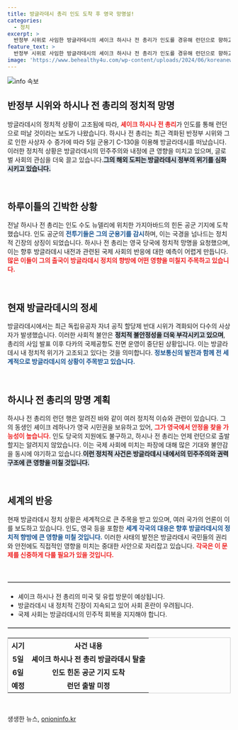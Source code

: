 ```yaml
---
title: 방글라데시 총리 인도 도착 후 영국 망명설!
categories:
  - 정치
excerpt: >
  반정부 시위로 사임한 방글라데시의 셰이크 하시나 전 총리가 인도를 경유해 런던으로 향하고 있습니다. 그의 정치적 망명 요청이 제기된 가운데, 현지 공항이 운영 중단에 들어간 상황입니다. 이 결정의 배경에 긴장감이 고조된 정치적 이슈가 담겨 있습니다.
feature_text: >
  반정부 시위로 사임한 방글라데시의 셰이크 하시나 전 총리가 인도를 경유해 런던으로 향하고 있습니다. 그의 정치적 망명 요청이 제기된 가운데, 현지 공항이 운영 중단에 들어간 상황입니다. 이 결정의 배경에 긴장감이 고조된 정치적 이슈가 담겨 있습니다.
image: 'https://www.behealthy4u.com/wp-content/uploads/2024/06/koreanews.jpg'
---
```


<p><img src="https://www.behealthy4u.com/wp-content/uploads/2024/06/koreanews.jpg" alt="info 속보" /></p>

<h2 data-ke-size="size26">반정부 시위와 하시나 전 총리의 정치적 망명</h2>

<p data-ke-size="size16">방글라데시의 정치적 상황이 고조됨에 따라, <b><span style="color: #ee2323;">셰이크 하시나 전 총리</span></b>가 인도를 통해 런던으로 떠날 것이라는 보도가 나왔습니다. 하시나 전 총리는 최근 격화된 반정부 시위와 그로 인한 사상자 수 증가에 따라 5일 군용기 C-130을 이용해 방글라데시를 떠났습니다. 이러한 정치적 상황은 방글라데시의 민주주의와 내정에 큰 영향을 미치고 있으며, 글로벌 사회의 관심을 더욱 끌고 있습니다.<b><span style="background-color: #21538527;">그의 해외 도피는 방글라데시 정부의 위기를 심화시키고 있습니다.</span></b></p>

<p data-ke-size="size16">&nbsp;</p>

<h2 data-ke-size="size26">하루이틀의 긴박한 상황</h2>

<p data-ke-size="size16">전날 하시나 전 총리는 인도 수도 뉴델리에 위치한 가지아바드의 힌돈 공군 기지에 도착했습니다. 인도 공군의 <b><span style="color: #1a5490;">전투기들은 그의 군용기를 감시</span></b>하며, 이는 국경을 넘나드는 정치적 긴장의 상징이 되었습니다. 하시나 전 총리는 영국 당국에 정치적 망명을 요청했으며, 이는 향후 방글라데시 내전과 관련된 국제 사회의 반응에 대한 예측이 어렵게 만듭니다.<b><span style="color: #ee2323;">많은 이들이 그의 출국이 방글라데시 정치의 향방에 어떤 영향을 미칠지 주목하고 있습니다.</span></b></p>

<p data-ke-size="size16">&nbsp;</p>

<h2 data-ke-size="size26">현재 방글라데시의 정세</h2>

<p data-ke-size="size16">방글라데시에서는 최근 독립유공자 자녀 공직 할당제 반대 시위가 격화되어 다수의 사상자가 발생했습니다. 이러한 사회적 불안은 <b><span style="background-color: #21538527;">정치적 불안정성을 더욱 부각시키고 있으며</span></b>, 총리의 사임 발표 이후 다카의 국제공항도 전면 운영이 중단된 상황입니다. 이는 방글라데시 내 정치적 위기가 고조되고 있다는 것을 의미합니다. <b><span style="color: #1a5490;">정보통신의 발전과 함께 전 세계적으로 방글라데시의 상황이 주목받고 있습니다.</span></b></p>

<p data-ke-size="size16">&nbsp;</p>

<h2 data-ke-size="size26">하시나 전 총리의 망명 계획</h2>

<p data-ke-size="size16">하시나 전 총리의 런던 행은 알려진 바와 같이 여러 정치적 이슈와 관련이 있습니다. 그의 동생인 셰이크 레하나가 영국 시민권을 보유하고 있어, <b><span style="color: #ee2323;">그가 영국에서 안정을 찾을 가능성이 높습니다.</span></b> 인도 당국의 지원에도 불구하고, 하시나 전 총리는 언제 런던으로 출발할지는 알려지지 않았습니다. 이는 국제 사회에 미치는 파장에 대해 많은 기대와 불안감을 동시에 야기하고 있습니다.<b><span style="background-color: #21538527;">이런 정치적 사건은 방글라데시 내에서의 민주주의와 권력 구조에 큰 영향을 미칠 것입니다.</span></b></p>

<p data-ke-size="size16">&nbsp;</p>

<h2 data-ke-size="size26">세계의 반응</h2>

<p data-ke-size="size16">현재 방글라데시 정치 상황은 세계적으로 큰 주목을 받고 있으며, 여러 국가의 언론이 이를 보도하고 있습니다. 인도, 영국 등을 포함한 <b><span style="color: #1a5490;">세계 각국의 대응은 향후 방글라데시의 정치적 향방에 큰 영향을 미칠 것입니다.</span></b> 이러한 사태의 발전은 방글라데시 국민들의 권리와 안전에도 직접적인 영향을 미치는 중대한 사안으로 자리잡고 있습니다. <b><span style="color: #ee2323;">각국은 이 문제를 신중하게 다룰 필요가 있을 것입니다.</span></b></p>

<p data-ke-size="size16">&nbsp;</p>

<hr style="border: 1px solid #cccccc; margin: 20px 0;"/>

<ul>
  <li>셰이크 하시나 전 총리의 미국 및 유럽 방문이 예상됩니다.</li>
  <li>방글라데시 내 정치적 긴장이 지속되고 있어 사회 혼란이 우려됩니다.</li>
  <li>국제 사회는 방글라데시의 민주적 회복을 지지해야 합니다.</li>
</ul>

<hr style="border: 1px solid #cccccc; margin: 20px 0;"/>

<table style="width: 100%; border: 1px solid #cccccc;">
  <tr>
    <th style="text-align: center;">시기</th>
    <th style="text-align: center;">사건 내용</th>
  </tr>
  <tr>
    <td style="text-align: center; height: 17px;"><b>5일</b></td>
    <td style="text-align: center; height: 17px;"><b>셰이크 하시나 전 총리 방글라데시 탈출</b></td>
  </tr>
  <tr>
    <td style="text-align: center; height: 17px;"><b>6일</b></td>
    <td style="text-align: center; height: 17px;"><b>인도 힌돈 공군 기지 도착</b></td>
  </tr>
  <tr>
    <td style="text-align: center; height: 17px;"><b>예정</b></td>
    <td style="text-align: center; height: 17px;"><b>런던 출발 미정</b></td>
  </tr>
</table>

<p data-ke-size="size16">&nbsp;</p>
생생한 뉴스, <a href="https://onioninfo.kr" rel="dofollow">onioninfo.kr</a>


